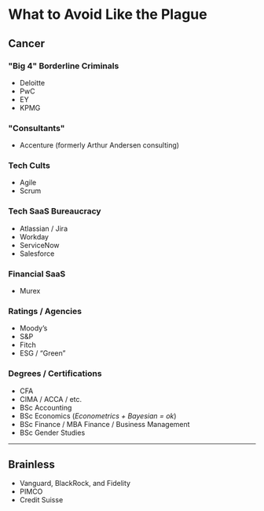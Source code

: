 # What to Avoid Like the Plague

## Cancer

### "Big 4" Borderline Criminals
- Deloitte  
- PwC  
- EY  
- KPMG  

### "Consultants"
- Accenture (formerly Arthur Andersen consulting)

### Tech Cults
- Agile  
- Scrum  

### Tech SaaS Bureaucracy
- Atlassian / Jira  
- Workday  
- ServiceNow  
- Salesforce  

### Financial SaaS
- Murex  

### Ratings / Agencies
- Moody’s  
- S&P  
- Fitch  
- ESG / “Green”

### Degrees / Certifications
- CFA  
- CIMA / ACCA / etc.  
- BSc Accounting
- BSc Economics (*Econometrics + Bayesian = ok*)  
- BSc Finance / MBA Finance / Business Management  
- BSc Gender Studies  

---

## Brainless
- Vanguard, BlackRock, and Fidelity
- PIMCO  
- Credit Suisse  

